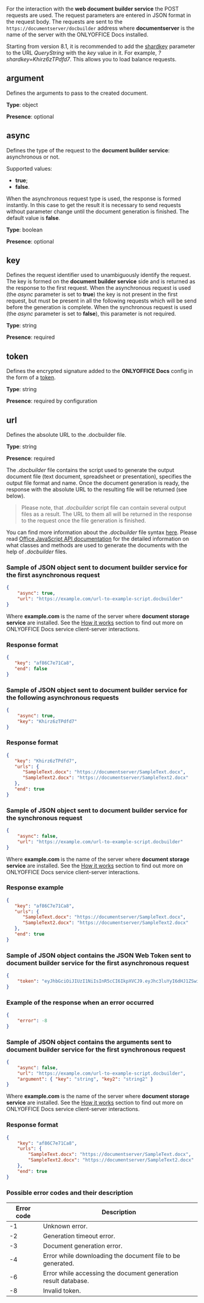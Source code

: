 For the interaction with the **web document builder service** the POST requests are used. The request parameters are entered in JSON format in the request body. The requests are sent to the `https://documentserver/docbuilder` address where **documentserver** is the name of the server with the ONLYOFFICE Docs installed.

Starting from version 8.1, it is recommended to add the [shardkey](../../Get%20Started/How%20It%20Works/index.md#shard-key) parameter to the URL *QueryString* with the *key* value in it. For example, *?shardkey=Khirz6zTPdfd7*. This allows you to load balance requests.

## argument

Defines the arguments to pass to the created document.

**Type**: object

**Presence**: optional


## async

Defines the type of the request to the **document builder service**: asynchronous or not.

Supported values:

* **true**;
* **false**.

When the asynchronous request type is used, the response is formed instantly. In this case to get the result it is necessary to send requests without parameter change until the document generation is finished. The default value is **false**.

**Type**: boolean

**Presence**: optional


## key

Defines the request identifier used to unambiguously identify the request. The key is formed on the **document builder service** side and is returned as the response to the first request. When the asynchronous request is used (the *async* parameter is set to **true**) the key is not present in the first request, but must be present in all the following requests which will be send before the generation is complete. When the synchronous request is used (the *async* parameter is set to **false**), this parameter is not required.

**Type**: string

**Presence**: required


## token

Defines the encrypted signature added to the **ONLYOFFICE Docs** config in the form of a [token](../Signature/Request/Token%20in%20body/index.md#builder).

**Type**: string

**Presence**: required by configuration


## url

Defines the absolute URL to the .docbuilder file.

**Type**: string

**Presence**: required


The *.docbuilder* file contains the script used to generate the output document file (text document, spreadsheet or presentation), specifies the output file format and name. Once the document generation is ready, the response with the absolute URL to the resulting file will be returned (see below).

> Please note, that *.docbuilder* script file can contain several output files as a result. The URL to them all will be returned in the response to the request once the file generation is finished.

You can find more information about the *.docbuilder* file syntax [here](/docbuilder/integrationapi/usingdocbuilderfile). Please read [Office JavaScript API documentation](../../../Office%20API/Get%20Started/Overview/index.md) for the detailed information on what classes and methods are used to generate the documents with the help of *.docbuilder* files.

### Sample of JSON object sent to **document builder service** for the first asynchronous request

``` json
{
    "async": true,
    "url": "https://example.com/url-to-example-script.docbuilder"
}
```

Where **example.com** is the name of the server where **document storage service** are installed. See the [How it works](../../Get%20Started/How%20It%20Works/index.md) section to find out more on ONLYOFFICE Docs service client-server interactions.

### Response format

``` json
{
   "key": "af86C7e71Ca8",
   "end": false
}
```

### Sample of JSON object sent to **document builder service** for the following asynchronous requests

``` json
{
    "async": true,
    "key": "Khirz6zTPdfd7"
}
```

### Response format

``` json
{
   "key": "Khirz6zTPdfd7",
   "urls": {
      "SampleText.docx": "https://documentserver/SampleText.docx",
      "SampleText2.docx": "https://documentserver/SampleText2.docx"
   },
   "end": true
}
```

### Sample of JSON object sent to **document builder service** for the synchronous request

``` json
{
    "async": false,
    "url": "https://example.com/url-to-example-script.docbuilder"
}
```

Where **example.com** is the name of the server where **document storage service** are installed. See the [How it works](../../Get%20Started/How%20It%20Works/index.md) section to find out more on ONLYOFFICE Docs service client-server interactions.

### Response example

``` json
{
   "key": "af86C7e71Ca8",
   "urls": {
      "SampleText.docx": "https://documentserver/SampleText.docx",
      "SampleText2.docx": "https://documentserver/SampleText2.docx"
   },
   "end": true
}
```

### Sample of JSON object contains the JSON Web Token sent to **document builder service** for the first asynchronous request

``` json
{
    "token": "eyJhbGciOiJIUzI1NiIsInR5cCI6IkpXVCJ9.eyJhc3luYyI6dHJ1ZSwidXJsIjoiaHR0cHM6Ly9leGFtcGxlLmNvbS91cmwtdG8tZXhhbXBsZS1zY3JpcHQuZG9jYnVpbGRlciJ9.dzoTbRzSMa95Fpg34CjnF3ZUPdGA2CnBedFL_qOOxAs"
}
```

### Example of the response when an error occurred

``` json
{
    "error": -8
}
```

### Sample of JSON object contains the arguments sent to **document builder service** for the first synchronous request

``` json
{
    "async": false,
    "url": "https://example.com/url-to-example-script.docbuilder",
    "argument": { "key": "string", "key2": "string2" }
}
```

Where **example.com** is the name of the server where **document storage service** are installed. See the [How it works](../../Get%20Started/How%20It%20Works/index.md) section to find out more on ONLYOFFICE Docs service client-server interactions.

### Response format

``` json
{
    "key": "af86C7e71Ca8",
    "urls": {
        "SampleText.docx": "https://documentserver/SampleText.docx",
        "SampleText2.docx": "https://documentserver/SampleText2.docx"
    },
    "end": true
}
```

### Possible error codes and their description

| Error code | Description                                                    |
| ---------- | -------------------------------------------------------------- |
| -1         | Unknown error.                                                 |
| -2         | Generation timeout error.                                      |
| -3         | Document generation error.                                     |
| -4         | Error while downloading the document file to be generated.     |
| -6         | Error while accessing the document generation result database. |
| -8         | Invalid token.                                                 |
